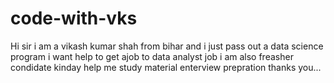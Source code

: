 # code-with-vks
Hi sir   i am a vikash kumar shah  from bihar   and   i just pass out  a data science  program   i want  help  to get ajob to data analyst  job  i am also freasher  condidate  kinday help me    study  material   enterview prepration  thanks you... 
